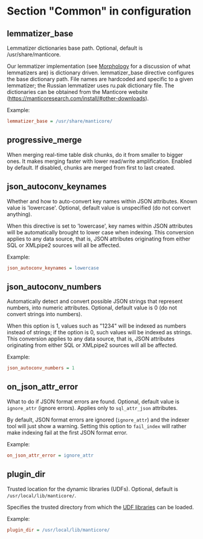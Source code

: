 # Section "Common" in configuration

lemmatizer_base
----------------

Lemmatizer dictionaries base path. Optional, default is /usr/share/manticore.

Our lemmatizer implementation (see [Morphology](../Creating_an_index/NLP_and_tokenization/Morphology.md) for a discussion of what lemmatizers are) is dictionary driven. lemmatizer\_base directive configures the base dictionary path. File names are hardcoded and specific to a given lemmatizer; the Russian lemmatizer uses ru.pak dictionary file. The dictionaries can be obtained from the Manticore website (<https://manticoresearch.com/install/#other-downloads>).

Example:

```ini
lemmatizer_base = /usr/share/manticore/
```

progressive_merge
------------------

When merging real-time table disk chunks, do it from smaller to bigger ones. It makes merging faster with lower read/write amplification. Enabled by default. If disabled, chunks are merged from first to last created.

json_autoconv_keynames
------------------------

Whether and how to auto-convert key names within JSON attributes. Known value is 'lowercase'. Optional, default value is unspecified (do not convert anything).

When this directive is set to 'lowercase', key names within JSON attributes will be automatically brought to lower case when indexing. This conversion applies to any data source, that is, JSON attributes originating from either SQL or XMLpipe2 sources will all be affected.

Example:

```ini
json_autoconv_keynames = lowercase
```

json_autoconv_numbers
-----------------------

Automatically detect and convert possible JSON strings that represent numbers, into numeric attributes. Optional, default value is 0 (do not convert strings into numbers).

When this option is 1, values such as "1234" will be indexed as numbers instead of strings; if the option is 0, such values will be indexed as strings. This conversion applies to any data source, that is, JSON attributes originating from either SQL or XMLpipe2 sources will all be affected.

Example:

```ini
json_autoconv_numbers = 1
```

on_json_attr_error
---------------------

What to do if JSON format errors are found. Optional, default value is `ignore_attr` (ignore errors). Applies only to `sql_attr_json` attributes.

By default, JSON format errors are ignored (`ignore_attr`) and the indexer tool will just show a warning. Setting this option to `fail_index` will rather make indexing fail at the first JSON format error.

Example:

```ini
on_json_attr_error = ignore_attr
```

plugin_dir
-----------

Trusted location for the dynamic libraries (UDFs). Optional, default is `/usr/local/lib/manticore/`.

Specifies the trusted directory from which the [UDF libraries](../Extensions/UDFs_and_Plugins/UDF.md) can be loaded.

Example:

```ini
plugin_dir = /usr/local/lib/manticore/
```

